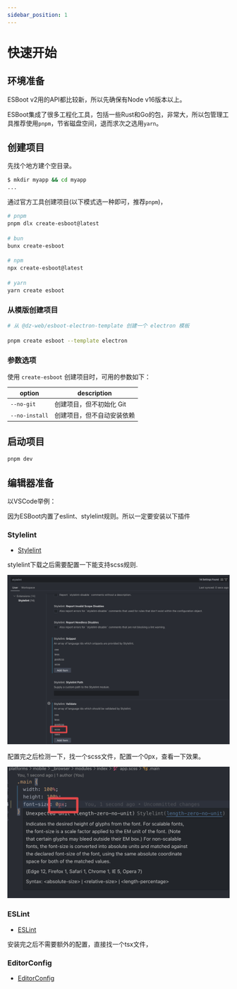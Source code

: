 ```yaml
---
sidebar_position: 1
---
```


# 快速开始

## 环境准备

ESBoot v2用的API都比较新，所以先确保有Node v16版本以上。

ESBoot集成了很多工程化工具，包括一些Rust和Go的包，非常大，所以包管理工具推荐使用`pnpm`，节省磁盘空间，退而求次之选用`yarn`。

## 创建项目

先找个地方建个空目录。

```bash
$ mkdir myapp && cd myapp
...
```

通过官方工具创建项目(以下模式选一种即可，推荐`pnpm`)，

```bash
# pnpm
pnpm dlx create-esboot@latest

# bun
bunx create-esboot

# npm
npx create-esboot@latest

# yarn
yarn create esboot
```

### 从模版创建项目

```bash
# 从 @dz-web/esboot-electron-template 创建一个 electron 模板

pnpm create esboot --template electron
```

### 参数选项

使用 `create-esboot` 创建项目时，可用的参数如下：

| option | description |
| ------ | ------ |
| `--no-git` | 创建项目，但不初始化 Git |
| `--no-install` | 创建项目，但不自动安装依赖 |

## 启动项目

```bash
pnpm dev
```

## 编辑器准备

以VSCode举例：

因为ESBoot内置了eslint、stylelint规则。所以一定要安装以下插件

### Stylelint

- [Stylelint](https://marketplace.visualstudio.com/items?itemName=stylelint.vscode-stylelint)

stylelint下载之后需要配置一下能支持scss规则.

![stylelint-config](./images/stylelint-config.png)

配置完之后检测一下，找一个scss文件，配置一个0px，查看一下效果。

![stylelint-error](./images/stylelint-error.png)

### ESLint

- [ESLint](https://marketplace.visualstudio.com/items?itemName=dbaeumer.vscode-eslint)

安装完之后不需要额外的配置，直接找一个tsx文件，

### EditorConfig

- [EditorConfig](https://marketplace.visualstudio.com/items?itemName=EditorConfig.EditorConfig)
